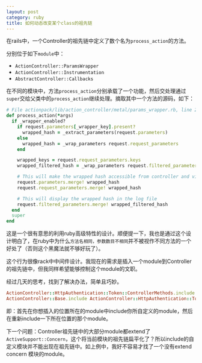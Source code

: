 ```yaml
---
layout: post
category: ruby
title: 如何动态改变某个class的祖先链
---
```


在rails中，一个Controller的祖先链中定义了数个名为`process_action`的方法。

分别位于如下`module`中：

* `ActionController::ParamsWrapper`
* `ActionController::Instrumentation`
* `AbstractController::Callbacks`

在不同的模块中，方法`process_action`分别承载了一个功能，然后交处理通过`super`交给父类中的`process_action`继续处理。摘取其中一个方法的源码，如下：

```ruby
# File actionpack/lib/action_controller/metal/params_wrapper.rb, line 232
def process_action(*args)
  if _wrapper_enabled?
    if request.parameters[_wrapper_key].present?
      wrapped_hash = _extract_parameters(request.parameters)
    else
      wrapped_hash = _wrap_parameters request.request_parameters
    end

    wrapped_keys = request.request_parameters.keys
    wrapped_filtered_hash = _wrap_parameters request.filtered_parameters.slice(*wrapped_keys)

    # This will make the wrapped hash accessible from controller and view
    request.parameters.merge! wrapped_hash
    request.request_parameters.merge! wrapped_hash

    # This will display the wrapped hash in the log file
    request.filtered_parameters.merge! wrapped_filtered_hash
  end
  super
end
```

这是一个很有意思的利用ruby高级特性的设计。顺便提一下，我也是通过这个设计明白了，在ruby中为什么`方法名相同，参数数目不相同`并不被视作不同方法的一个好处了（否则这个黑魔法就不够好玩了）。

这个行为很像rack中中间件设计。我现在的需求是插入一个module到Controller的祖先链中，但我同样希望能够控制这个module的文职。

经过几天的思考，找到了解决办法，简单且巧妙。

```ruby
ActionController::HttpAuthentication::Token::ControllerMethods.include Light::Instrumentation
ActionController::Base.include ActionController::HttpAuthentication::Token::ControllerMethods
```

即：首先在你想插入的位置所在的module中include你所自定义的module，然后在重新include一下所在位置的那个module。

下一个问题：Controller祖先链中的大部分module都extend了`ActiveSupport::Concern`，这个将当前模块的祖先链扁平化了？所以include的自定义模块并不能出现在祖先链中。如上例中，我好不容易才找了一个没有extend concern 模块的module。
